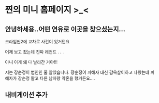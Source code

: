 # 찐의 미니 홈페이지 >_<

## 안녕하세용..어떤 연유로 이곳을 찾으셨는지...

크라임씬2에 교차로 사건이 있거던요

어제 보고 잤는데 진짜 레전드 . . .

아니 이게 왜 다 날라간 거야!!!

저는 장순정이 범인인 줄 알았습니다. 장순정이 피해자 대신 감옥살이하고 나왔는데 피해자가 장순정 말고 다른 남자랑 약혼을 했거든요....

## 내비게이션 추가